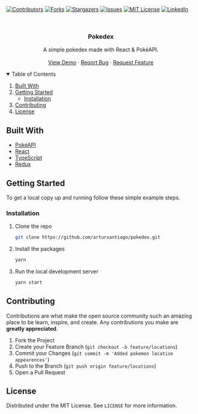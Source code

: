 <!--
*** Thanks for checking out the Best-README-Template. If you have a suggestion
*** that would make this better, please fork the repo and create a pull request
*** or simply open an issue with the tag "enhancement".
*** Thanks again! Now go create something AMAZING! :D
-->



<!-- PROJECT SHIELDS -->
<!--
*** I'm using markdown "reference style" links for readability.
*** Reference links are enclosed in brackets [ ] instead of parentheses ( ).
*** See the bottom of this document for the declaration of the reference variables
*** for contributors-url, forks-url, etc. This is an optional, concise syntax you may use.
*** https://www.markdownguide.org/basic-syntax/#reference-style-links
-->
[![Contributors][contributors-shield]][contributors-url]
[![Forks][forks-shield]][forks-url]
[![Stargazers][stars-shield]][stars-url]
[![Issues][issues-shield]][issues-url]
[![MIT License][license-shield]][license-url]
[![LinkedIn][linkedin-shield]][linkedin-url]



<!-- PROJECT LOGO -->
<br />
<p align="center">

  <h3 align="center">Pokedex</h3>

  <p align="center">
    A simple pokedex made with React & PokéAPI.
    <br />
    <br />
    <a href="pokedex-artursantiago.netlify.app/">View Demo</a>
    ·
    <a href="https://github.com/artursantiago/pokedex/issues">Report Bug</a>
    ·
    <a href="https://github.com/artursantiago/pokedex/issues">Request Feature</a>
  </p>
</p>



<!-- TABLE OF CONTENTS -->
<details open="open">
  <summary>Table of Contents</summary>
  <ol>
    <li>
      <a href="#built-with">Built With</a>
    </li>
    <li>
      <a href="#getting-started">Getting Started</a>
      <ul>
        <li><a href="#installation">Installation</a></li>
      </ul>
    </li>
    <li><a href="#contributing">Contributing</a></li>
    <li><a href="#license">License</a></li>
  </ol>
</details>



<!-- ABOUT THE PROJECT -->
## Built With

- [PokéAPI](https://pokeapi.co/)
- [React](https://reactjs.org/)
- [TypeScript](https://www.typescriptlang.org/)
- [Redux](https://redux.js.org/)



<!-- GETTING STARTED -->
## Getting Started

To get a local copy up and running follow these simple example steps.

### Installation

1. Clone the repo
   ```sh
   git clone https://github.com/artursantiago/pokedex.git
   ```
2. Install the packages
   ```sh
   yarn
   ```
3. Run the local development server
   ```sh
   yarn start
   ```

<!-- CONTRIBUTING -->
## Contributing

Contributions are what make the open source community such an amazing place to be learn, inspire, and create. Any contributions you make are **greatly appreciated**.

1. Fork the Project
2. Create your Feature Branch (`git checkout -b feature/locations`)
3. Commit your Changes (`git commit -m 'Added pokemon location appearences'`)
4. Push to the Branch (`git push origin feature/locations`)
5. Open a Pull Request


<!-- LICENSE -->
## License

Distributed under the MIT License. See `LICENSE` for more information.

<!-- MARKDOWN LINKS & IMAGES -->
<!-- https://www.markdownguide.org/basic-syntax/#reference-style-links -->
[contributors-shield]: https://img.shields.io/github/contributors/artursantiago/pokedex.svg?style=for-the-badge
[contributors-url]: https://github.com/artursantiago/pokedex/graphs/contributors
[forks-shield]: https://img.shields.io/github/forks/artursantiago/pokedex.svg?style=for-the-badge
[forks-url]: https://github.com/artursantiago/pokedex/network/members
[stars-shield]: https://img.shields.io/github/stars/artursantiago/pokedex.svg?style=for-the-badge
[stars-url]: https://github.com/artursantiago/pokedex/stargazers
[issues-shield]: https://img.shields.io/github/issues/artursantiago/pokedex.svg?style=for-the-badge
[issues-url]: https://github.com/artursantiago/pokedex/issues
[license-shield]: https://img.shields.io/github/license/artursantiago/pokedex.svg?style=for-the-badge
[license-url]: https://github.com/artursantiago/pokedex/blob/master/LICENSE.txt
[linkedin-shield]: https://img.shields.io/badge/-LinkedIn-black.svg?style=for-the-badge&logo=linkedin&colorB=555
[linkedin-url]: https://linkedin.com/in/artursantiago

